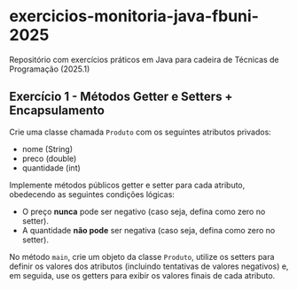 # exercicios-monitoria-java-fbuni-2025
Repositório com exercícios práticos em Java para cadeira de Técnicas de Programação (2025.1)

## Exercício 1 - Métodos Getter e Setters + Encapsulamento

Crie uma classe chamada `Produto` com os seguintes atributos privados:
- nome (String)
- preco (double)
- quantidade (int)

Implemente métodos públicos getter e setter para cada atributo, obedecendo as seguintes condições lógicas:
- O preço **nunca** pode ser negativo (caso seja, defina como zero no setter).
- A quantidade **não pode** ser negativa (caso seja, defina como zero no setter).

No método `main`, crie um objeto da classe `Produto`, utilize os setters para definir os valores dos atributos (incluindo tentativas de valores negativos) e, em seguida, use os getters para exibir os valores finais de cada atributo.
